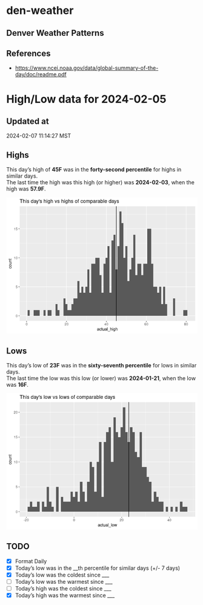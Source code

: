 # den-weather


## Denver Weather Patterns

## References

- <https://www.ncei.noaa.gov/data/global-summary-of-the-day/doc/readme.pdf>

# High/Low data for 2024-02-05

## Updated at

2024-02-07 11:14:27 MST

## Highs

This day’s high of **45F** was in the **forty-second percentile** for
highs in similar days.  
The last time the high was this high (or higher) was **2024-02-03**,
when the high was **57.9F**.

![](readme_files/figure-commonmark/unnamed-chunk-4-1.png)

## Lows

This day’s low of **23F** was in the **sixty-seventh percentile** for
lows in similar days.  
The last time the low was this low (or lower) was **2024-01-21**, when
the low was **16F**.

![](readme_files/figure-commonmark/unnamed-chunk-6-1.png)

## TODO

- [x] Format Daily
- [x] Today’s low was in the \_\_th percentile for similar days (+/- 7
  days)
- [x] Today’s low was the coldest since \_\_\_
- [ ] Today’s low was the warmest since \_\_\_
- [ ] Today’s high was the coldest since \_\_\_
- [x] Today’s high was the warmest since \_\_\_
